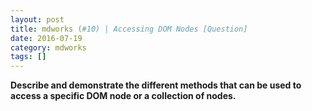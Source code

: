 ```yaml
---
layout: post
title: mdworks (#10) | Accessing DOM Nodes [Question]
date: 2016-07-19
category: mdworks
tags: []
---
```


**Describe and demonstrate the different methods that can be used to access a specific DOM node or a collection of nodes.**
